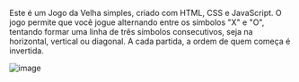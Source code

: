 Este é um Jogo da Velha simples, criado com HTML, CSS e JavaScript. O jogo permite que você jogue alternando entre os símbolos "X" e "O", tentando formar uma linha de três símbolos consecutivos, seja na horizontal, vertical ou diagonal. A cada partida, a ordem de quem começa é invertida.



![image](https://github.com/user-attachments/assets/fa0deebe-27e6-4135-bde1-d24987fcd5a5)
